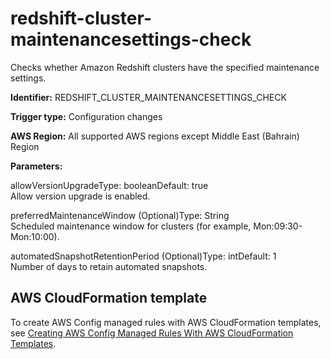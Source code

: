 # redshift\-cluster\-maintenancesettings\-check<a name="redshift-cluster-maintenancesettings-check"></a>

Checks whether Amazon Redshift clusters have the specified maintenance settings\. 

**Identifier:** REDSHIFT\_CLUSTER\_MAINTENANCESETTINGS\_CHECK

**Trigger type:** Configuration changes

**AWS Region:** All supported AWS regions except Middle East \(Bahrain\) Region

**Parameters:**

allowVersionUpgradeType: booleanDefault: true  
Allow version upgrade is enabled\.

preferredMaintenanceWindow \(Optional\)Type: String  
Scheduled maintenance window for clusters \(for example, Mon:09:30\-Mon:10:00\)\.

automatedSnapshotRetentionPeriod \(Optional\)Type: intDefault: 1  
Number of days to retain automated snapshots\.

## AWS CloudFormation template<a name="w29aac11c33c17b7d279c15"></a>

To create AWS Config managed rules with AWS CloudFormation templates, see [Creating AWS Config Managed Rules With AWS CloudFormation Templates](aws-config-managed-rules-cloudformation-templates.md)\.